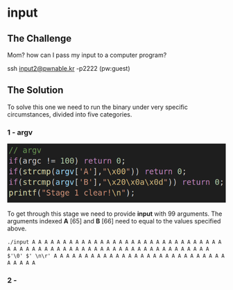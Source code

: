 # input

## The Challenge

Mom? how can I pass my input to a computer program?

ssh input2@pwnable.kr -p2222 \(pw:guest\)

## The Solution

To solve this one we need to run the binary under very specific circumstances, divided into five categories.

### 1 - argv

![](../.gitbook/assets/image%20%2828%29.png)

To get through this stage we need to provide **input** with 99 arguments. The arguments indexed **A** \[65\] and **B** \[66\] need to equal to the values specified above.

```text
./input A A A A A A A A A A A A A A A A A A A A A A A A A A A A A A A A A A A A A A A A A A A A A A A A A A A A A A A A A A A A A A A A $'\0' $' \n\r' A A A A A A A A A A A A A A A A A A A A A A A A A A A A A A A A A
```

### 2 - 

